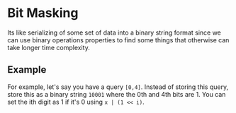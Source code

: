 # Bit Masking

Its like serializing of  some set of data into a binary string format since we can use binary operations properties to find some things that otherwise can take longer time complexity.

## Example

For example, let's say you have a query `[0,4]`. Instead of storing this query, store this as a binary string `10001` where the 0th and 4th bits are 1. You can set the ith digit as 1 if it's 0 using `x | (1 << i)`.

